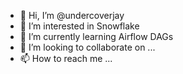 - 👋 Hi, I’m @undercoverjay
- 👀 I’m interested in Snowflake
- 🌱 I’m currently learning Airflow DAGs
- 💞️ I’m looking to collaborate on ...
- 📫 How to reach me ...

<!---
undercoverjay/undercoverjay is a ✨ special ✨ repository because its `README.md` (this file) appears on your GitHub profile.
You can click the Preview link to take a look at your changes.
--->
